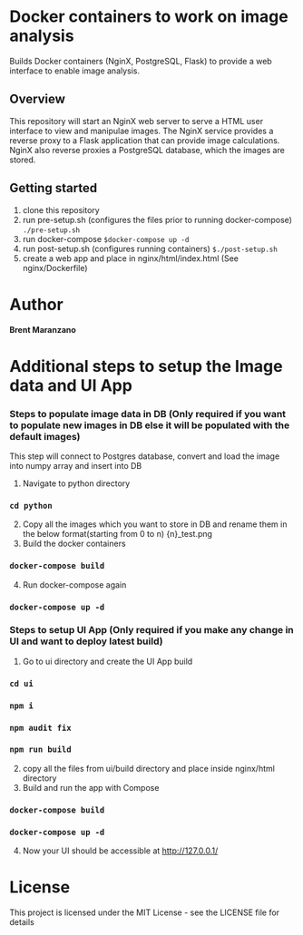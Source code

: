 # Docker containers to work on image analysis
Builds Docker containers (NginX, PostgreSQL, Flask) to provide
a web interface to enable image analysis.

## Overview
This repository will start an NginX web server to serve a HTML user interface
to view and manipulae images. The NginX service provides a reverse proxy
to a Flask application that can provide image calculations. NginX also reverse
proxies a PostgreSQL database, which the images are stored.

## Getting started
1. clone this repository
2. run pre-setup.sh (configures the files prior to running docker-compose)
`./pre-setup.sh`
2. run docker-compose
`$docker-compose up -d`
3. run post-setup.sh (configures running containers)
`$./post-setup.sh`
4. create a web app and place in nginx/html/index.html (See nginx/Dockerfile)

# Author

**Brent Maranzano**

# Additional steps to setup the Image data and UI App

### Steps to populate image data in DB (Only required if you want to populate new images in DB else it will be populated with the default images)
This step will connect to Postgres database, convert and load the image into
numpy array and insert into DB

1. Navigate to python directory
### `cd python`
2. Copy all the images which you want to store in DB and rename them in the below format(starting from 0 to n)
{n}_test.png
3. Build the docker containers
### `docker-compose build`
4. Run docker-compose again
### `docker-compose up -d`

### Steps to setup UI App (Only required if you make any change in UI and want to deploy latest build)
1. Go to ui directory and create the UI App build
### `cd ui`
### `npm i`
### `npm audit fix`
### `npm run build`
2. copy all the files from ui/build directory and place inside nginx/html directory
3. Build and run the app with Compose
### `docker-compose build`
### `docker-compose up -d`
4. Now your UI should be accessible at http://127.0.0.1/

# License

This project is licensed under the MIT License - see the LICENSE file for details
